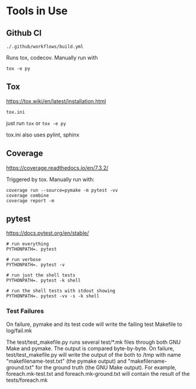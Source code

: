# Tools in Use

## Github CI

	./.github/workflows/build.yml

Runs tox, codecov. Manually run with

	tox -e py

## Tox

https://tox.wiki/en/latest/installation.html

	tox.ini
just run `tox`    or `tox -e py`

tox.ini also uses pylint, sphinx

## Coverage

https://coverage.readthedocs.io/en/7.3.2/

Triggered by tox. Manually run with:

	coverage run --source=pymake -m pytest -vv
	coverage combine
	coverage report -m

## pytest

https://docs.pytest.org/en/stable/

	# run everything
	PYTHONPATH=. pytest	

	# run verbose	
	PYTHONPATH=. pytest -v

	# run just the shell tests
	PYTHONPATH=. pytest -k shell

	# run the shell tests with stdout showing
	PYTHONPATH=. pytest -vv -s -k shell

### Test Failures

On failure, pymake and its test code will write the failing test Makefile to 
log/fail.mk  

The test/test_makefile.py runs several test/*.mk files through both GNU Make 
and pymake. The output is compared byte-by-byte. On failure, test/test_makefile.py
will write the output of the both to /tmp with name "makefilename-test.txt" (the pymake 
output) and "makefilename-ground.txt" for the ground truth (the GNU Make output).
For example, foreach.mk-test.txt and foreach.mk-ground.txt will contain the
result of the tests/foreach.mk 


